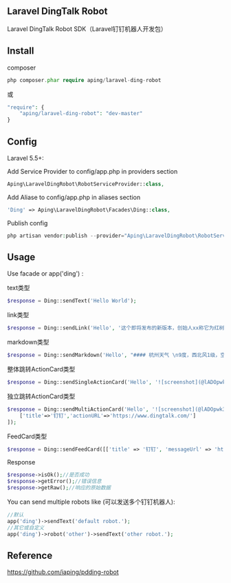 ## Laravel DingTalk Robot

Laravel DingTalk Robot SDK（Laravel钉钉机器人开发包）

## Install

composer
```php
php composer.phar require aping/laravel-ding-robot
```
或
```php
"require": {
    "aping/laravel-ding-robot": "dev-master"
}
```

## Config

Laravel 5.5+:

Add Service Provider to config/app.php in providers section
```php
Aping\LaravelDingRobot\RobotServiceProvider::class,
```

Add Aliase to config/app.php in aliases section

```php
'Ding' => Aping\LaravelDingRobot\Facades\Ding::class,
```

Publish config

```php
php artisan vendor:publish --provider="Aping\LaravelDingRobot\RobotServiceProvider"
```

## Usage

Use facade or app('ding') :

text类型
```php
$response = Ding::sendText('Hello World');
```
link类型
```php
$response = Ding::sendLink('Hello', '这个即将发布的新版本，创始人xx称它为红树林。而在此之前，每当面临重大升级，产品经理们都会取一个应景的代号，这一次，为什么是红树林', 'http://www.baidu.com', 'https://img.alicdn.com/tfs/TB1NwmBEL9TBuNjy1zbXXXpepXa-2400-1218.png');
```

markdown类型
```php
$response = Ding::sendMarkdown('Hello', "#### 杭州天气 \n9度，西北风1级，空气良89，相对温度73%\n> ![screenshot](https://img.alicdn.com/tfs/TB1NwmBEL9TBuNjy1zbXXXpepXa-2400-1218.png)\n> ###### 10点20分发布 [天气](https://www.dingalk.com) \n");
```

整体跳转ActionCard类型
```php
$response = Ding::sendSingleActionCard('Hello', '![screenshot](@lADOpwk3K80C0M0FoA) ### 乔布斯 20 年前想打造的苹果咖啡厅 Apple Store 的设计正从原来满满的科技感走向生活化，而其生活化的走向其实可以追溯到 20 年前苹果一个建立咖啡馆的计划', '阅读全文', 'https://www.dingtalk.com/');
```

独立跳转ActionCard类型
```php
$response = Ding::sendMultiActionCard('Hello', '![screenshot](@lADOpwk3K80C0M0FoA) ### 乔布斯 20 年前想打造的苹果咖啡厅 Apple Store 的设计正从原来满满的科技感走向生活化，而其生活化的走向其实可以追溯到 20 年前苹果一个建立咖啡馆的计划', [
    ['title'=>'钉钉','actionURL'=>'https://www.dingtalk.com/']
]);
```

FeedCard类型
```php
$response = Ding::sendFeedCard([['title' => '钉钉', 'messageUrl' => 'https://www.dingtalk.com/', 'picUrl' => 'https://gw.alicdn.com/tfs/TB1ayl9mpYqK1RjSZLeXXbXppXa-170-62.png']]);
```

Response
```php
$response->isOk();//是否成功
$response->getError();//错误信息
$response->getRaw();//响应的原始数据
```

You can send multiple robots like (可以发送多个钉钉机器人):

```php
//默认
app('ding')->sendText('default robot.');
//其它或自定义
app('ding')->robot('other')->sendText('other robot.');
```

## Reference

https://github.com/iaping/pdding-robot
